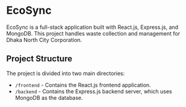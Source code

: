 # EcoSync

EcoSync is a full-stack application built with React.js, Express.js, and MongoDB. This project handles waste collection and management for Dhaka North City Corporation.

## Project Structure

The project is divided into two main directories:

- ```/frontend``` - Contains the React.js frontend application.
- ```/backend``` - Contains the Express.js backend server, which uses MongoDB as the database.
